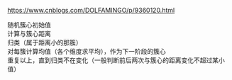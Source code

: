 https://www.cnblogs.com/DOLFAMINGO/p/9360120.html  

随机簇心初始值  
计算与簇心距离  
归类（属于距离小的那簇）  
对每簇计算均值（各个维度求平均），作为下一阶段的簇心  
重复以上，直到归类不在变化（一般判断前后两次与簇心的距离变化不超过某小值）  
